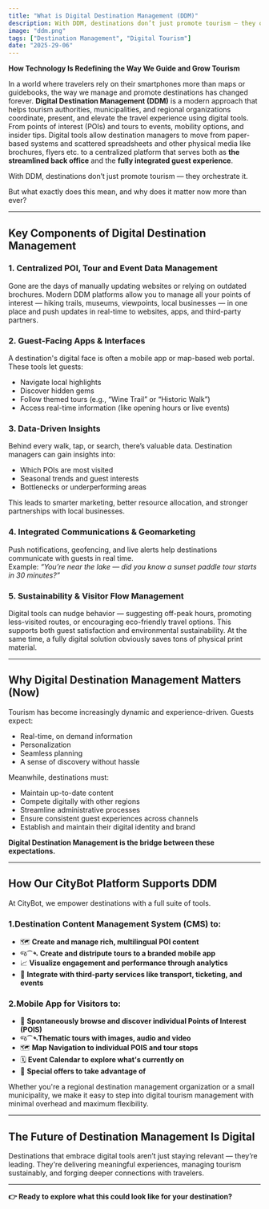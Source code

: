 ```yaml
---
title: "What is Digital Destination Management (DDM)"
description: With DDM, destinations don’t just promote tourism — they orchestrate it."
image: "ddm.png"
tags: ["Destination Management", "Digital Tourism"]
date: "2025-29-06"
---
```


**How Technology Is Redefining the Way We Guide and Grow Tourism**

In a world where travelers rely on their smartphones more than maps or guidebooks, the way we manage and promote destinations has changed forever. **Digital Destination Management (DDM)** is a modern approach that helps tourism authorities, municipalities, and regional organizations coordinate, present, and elevate the travel experience using digital tools.
From points of interest (POIs) and tours to events, mobility options, and insider tips. Digital tools allow destination managers to move from paper-based systems and scattered spreadsheets and other physical media like brochures, flyers etc. to a centralized platform that serves both as **the streamlined back office** and the **fully integrated guest experience**.

With DDM, destinations don’t just promote tourism — they orchestrate it.

But what exactly does this mean, and why does it matter now more than ever?

---

## Key Components of Digital Destination Management

### 1. Centralized POI, Tour and Event Data Management
Gone are the days of manually updating websites or relying on outdated brochures. Modern DDM platforms allow you to manage all your points of interest — hiking trails, museums, viewpoints, local businesses — in one place and push updates in real-time to websites, apps, and third-party partners.

### 2. Guest-Facing Apps & Interfaces
A destination's digital face is often a mobile app or map-based web portal. These tools let guests:

- Navigate local highlights  
- Discover hidden gems  
- Follow themed tours (e.g., “Wine Trail” or “Historic Walk”)  
- Access real-time information (like opening hours or live events)

### 3. Data-Driven Insights
Behind every walk, tap, or search, there’s valuable data. Destination managers can gain insights into:

- Which POIs are most visited  
- Seasonal trends and guest interests  
- Bottlenecks or underperforming areas  

This leads to smarter marketing, better resource allocation, and stronger partnerships with local businesses.

### 4. Integrated Communications & Geomarketing
Push notifications, geofencing, and live alerts help destinations communicate with guests in real time.  
Example: _“You’re near the lake — did you know a sunset paddle tour starts in 30 minutes?”_

### 5. Sustainability & Visitor Flow Management
Digital tools can nudge behavior — suggesting off-peak hours, promoting less-visited routes, or encouraging eco-friendly travel options. This supports both guest satisfaction and environmental sustainability.
At the same time, a fully digital solution obviously saves tons of physical print material.

---

## Why Digital Destination Management Matters (Now)

Tourism has become increasingly dynamic and experience-driven. Guests expect:

- Real-time, on demand information  
- Personalization  
- Seamless planning  
- A sense of discovery without hassle

Meanwhile, destinations must:

- Maintain up-to-date content  
- Compete digitally with other regions  
- Streamline administrative processes 
- Ensure consistent guest experiences across channels
- Establish and maintain their digital identity and brand

**Digital Destination Management is the bridge between these expectations.**

---

## How Our CityBot Platform Supports DDM

At CityBot, we empower destinations with a full suite of tools.

### 1.Destination Content Management System (CMS) to: 

- 🗺️ **Create and manage rich, multilingual POI content**  
- જ⁀➴ **Create and distripute tours to a branded mobile app**  
- 📈 **Visualize engagement and performance through analytics**  
- 🔌 **Integrate with third-party services like transport, ticketing, and events**

### 2.Mobile App for Visitors to: 

- 📍 **Spontaneously browse and discover individual Points of Interest (POIS)**
- જ⁀➴**Thematic tours with images, audio and video** 
- 🗺️ **Map Navigation to individual POIS and tour stops**  
- 🗓️ **Event Calendar to explore what's currently on**  
- 🔖 **Special offers to take advantage of**

Whether you're a regional destination management organization or a small municipality, we make it easy to step into digital tourism management with minimal overhead and maximum flexibility.

---

## The Future of Destination Management Is Digital

Destinations that embrace digital tools aren’t just staying relevant — they’re leading. They're delivering meaningful experiences, managing tourism sustainably, and forging deeper connections with travelers.

---

**👉 Ready to explore what this could look like for your destination?**  

